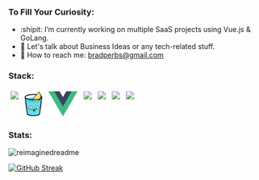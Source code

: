 

### To Fill Your Curiosity:

- :shipit: I’m currently working on multiple SaaS projects using Vue.js & GoLang.
- 💬 Let's talk about Business Ideas or any tech-related stuff.
- 📲 How to reach me: [bradperbs@gmail.com](mailto:bradperbs@gmail.com)

### Stack:

<div>
  <img src="https://go.dev/blog/go-brand/Go-Logo/SVG/Go-Logo_Blue.svg" height="50" style="vertical-align:top; margin:4px">
  <img src="https://raw.githubusercontent.com/gin-gonic/logo/master/color.png" height="50" style="vertical-align:top; margin:4px">
  <img src="https://raw.githubusercontent.com/vuejs/art/a1c78b74569b70a25300925b4eacfefcc143b8f6/logo.svg" height="50" style="vertical-align:top; margin:4px">
  <img src="https://vitejs.dev/logo.svg" height="50" style="vertical-align:top; margin:4px">
  <img src="https://bun.sh/logo.svg" height="50" style="vertical-align:top; margin:4px">
  <img src="https://cdn.jsdelivr.net/npm/programming-languages-logos/src/javascript/javascript.png" height="50" style="vertical-align:top; margin:4px">
  <img src="https://raw.githubusercontent.com/gilbarbara/logos/master/logos/figma.svg" height="50" style="vertical-align:top; margin:4px">
</div>

### Stats:
<img src="https://myreadme.vercel.app/api/embed/BradPerbs?panels=userstatistics,toprepositories,toplanguages,commitgraph" alt="reimaginedreadme" />

[![GitHub Streak](https://streak-stats.demolab.com/?user=BradPerbs)](https://git.io/streak-stats)

